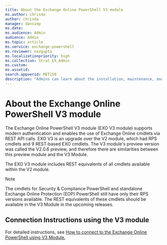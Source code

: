```yaml
---
title: About the Exchange Online PowerShell V3 module
ms.author: chrisda
author: chrisda
manager: dansimp
ms.date:
ms.audience: Admin
audience: Admin
ms.topic: article
ms.service: exchange-powershell
ms.reviewer: navgupta
ms.localizationpriority: high
ms.collection: Strat_EX_Admin
ms.custom:
ms.assetid:
search.appverid: MET150
description: "Admins can learn about the installation, maintenance, and design of the Exchange Online PowerShell V3 module that they use to connect to all Exchange-related PowerShell environments in Microsoft 365."
---
```


# About the Exchange Online PowerShell V3 module

The Exchange Online PowerShell V3 module (EXO V3 module) supports modern authentication and enables the use of Exchange Online cmdlets via REST API calls. EXO V3 is an upgrade over the V2 module, which had RPS cmdlets and 9 REST-based EXO cmdlets. The V3 module's preview version was called the V2.0.6 preview, and therefore there are similarities between this preview module and the V3 Module.

The EXO V3 module includes REST equivalents of all cmdlets available within the V2 module.
> [!NOTE]
> The cmdlets for Security & Compliance PowerShell and standalone Exchange Online Protection (EOP) PowerShell still have only their RPS versions available. The REST equivalents of these cmdlets should be available in the V3 Module in the upcoming releases.

## Connection Instructions using the V3 module

For detailed instructions, see [How to connect to the Exchange Online PowerShell using V3 Module.](faqs-exo-v3.md#how-to-connect-to-the-exchange-online-powershell-using-v3-module)